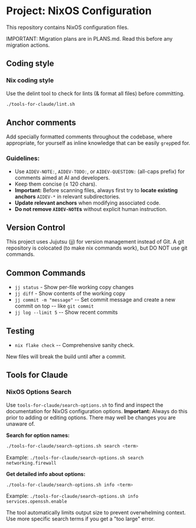 # Project: NixOS Configuration

This repository contains NixOS configuration files.

IMPORTANT: Migration plans are in PLANS.md. Read this before any migration actions.

## Coding style

### Nix coding style
Use the delint tool to check for lints (& format all files) before committing.
```bash
./tools-for-claude/lint.sh
```

## Anchor comments  

Add specially formatted comments throughout the codebase, where appropriate, for yourself as inline knowledge that can be easily `grep`ped for.  

### Guidelines:  

- Use `AIDEV-NOTE:`, `AIDEV-TODO:`, or `AIDEV-QUESTION:` (all-caps prefix) for comments aimed at AI and developers.  
- Keep them concise (≤ 120 chars).  
- **Important:** Before scanning files, always first try to **locate existing anchors** `AIDEV-*` in relevant subdirectories.  
- **Update relevant anchors** when modifying associated code.  
- **Do not remove `AIDEV-NOTE`s** without explicit human instruction.  

## Version Control
This project uses Jujutsu (jj) for version management instead of Git.
A git repository is colocated (to make nix commands work), but DO NOT use git commands.

## Common Commands
- `jj status` - Show per-file working copy changes
- `jj diff` - Show contents of the working copy
- `jj commit -m "message"` -- Set commit message and create a new commit on top -- like `git commit`
- `jj log --limit 5` -- Show recent commits

## Testing
- `nix flake check` -- Comprehensive sanity check.

New files will break the build until after a commit.

## Tools for Claude

### NixOS Options Search
Use `tools-for-claude/search-options.sh` to find and inspect the documentation for NixOS configuration options.
**Important:** Always do this prior to adding or editing options. There may well be changes you are unaware of.

**Search for option names:**
```bash
./tools-for-claude/search-options.sh search <term>
```
Example: `./tools-for-claude/search-options.sh search networking.firewall`

**Get detailed info about options:**
```bash
./tools-for-claude/search-options.sh info <term>
```
Example: `./tools-for-claude/search-options.sh info services.openssh.enable`

The tool automatically limits output size to prevent overwhelming context. Use more specific search terms if you get a "too large" error.
